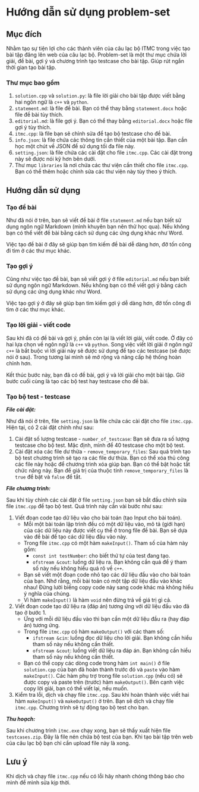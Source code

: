 # Hướng dẫn sử dụng problem-set

## Mục đích
Nhằm tạo sự tiện lợi cho các thành viên của câu lạc bộ ITMC trong việc tạo bài tập đăng lên web của câu lạc bộ. Problem-set là một thư mục chứa lời giải, đề bài, gợi ý và chương trình tạo testcase cho bài tập. Giúp rút ngắn thời gian tạo bài tập.

### Thư mục bao gồm
1. `solution.cpp` và `solution.py`: là file lời giải cho bài tập được viết bằng hai ngôn ngữ là `c++` và `python`.
2. `statement.md`: là file đề bài. Bạn có thể thay bằng `statement.docx` hoặc file đề bài tùy thích.
3. `editorial.md`: là file gợi ý. Bạn có thể thay bằng `editorial.docx` hoặc file gợi ý tùy thích.
4. `itmc.cpp`: là file bạn sẽ chỉnh sửa để tạo bộ testcase cho đề bài.
5. `info.json`: là file chứa các thông tin cần thiết của một bài tập. Bạn cần học một chút về JSON để sử dụng tối đa file này.
6. `setting.json`: là file chứa các cài đặt cho file `itmc.cpp`. Các cài đặt trong này sẽ được nói kỹ hơn bên dưới.
7. Thư mục `libraries` là nơi chứa các thư viện cần thiết cho file `itmc.cpp`. Bạn có thể thêm hoặc chỉnh sửa các thư viện này tùy theo ý thích.

## Hướng dẫn sử dụng

### Tạo đề bài

Như đã nói ở trên, bạn sẽ viết đề bài ở file `statement.md` nếu bạn biết sử dụng ngôn ngữ Markdown (mình khuyên bạn nên thử học qua). Nếu không bạn có thể viết đề bài bằng cách sử dụng các ứng dụng khác như Word.

Việc tạo đề bài ở đây sẽ giúp bạn tìm kiếm đề bài dễ dàng hơn, đỡ tốn công đi tìm ở các thư mục khác.

### Tạo gợi ý

Cũng như việc tạo đề bài, bạn sẽ viết gợi ý ở file `editorial.md` nếu bạn biết sử dụng ngôn ngữ Markdown. Nếu không bạn có thể viết gợi ý bằng cách sử dụng các ứng dụng khác như Word.

Việc tạo gợi ý ở đây sẽ giúp bạn tìm kiếm gợi ý dễ dàng hơn, đỡ tốn công đi tìm ở các thư mục khác.

### Tạo lời giải - viết code

Sau khi đã có đề bài và gợi ý, phần còn lại là viết lời giải, viết code. Ở đây có hai lựa chọn về ngôn ngữ là `c++` và `python`. Song việc viết lời giải ở ngôn ngữ `c++` là bắt buộc vì lời giải này sẽ được sử dụng để tạo các testcase (sẽ được nói ở sau). Trong tương lai mình sẽ mở rộng và nâng cấp hệ thống hoàn chỉnh hơn.

Kết thúc bước này, bạn đã có đề bài, gợi ý và lời giải cho một bài tập. Giờ bước cuối cùng là tạo các bộ test hay testcase cho đề bài.

### Tạo bộ test - testcase

***File cài đặt:***

Như đã nói ở trên, file `setting.json` là file chứa các cài đặt cho file `itmc.cpp`. Hiện tại, có $2$ cài đặt chính như sau:

1. Cài đặt số lượng testcase - `number_of_testcase`: Bạn sẽ đưa ra số lượng testcase cho bộ test. Mặc định, mình để $40$ testcase cho một bộ test.
2. Cài đặt xóa các file dư thừa - `remove_temporary_files`: Sau quá trình tạo bộ test chương trình sẽ tạo ra các file dư thừa. Bạn có thể xóa thủ công các file này hoặc để chương trình xóa giúp bạn. Bạn có thể bật hoặc tắt chức năng này. Bạn để giá trị của thuộc tính `remove_temporary_files` là `true` để bật và `false` để tắt.

***File chương trình:***

Sau khi tùy chỉnh các cài đặt ở file `setting.json` bạn sẽ bắt đầu chỉnh sửa file `itmc.cpp` để tạo bộ test. Quá trình này cần vài bước như sau:

1. Viết đoạn code tạo dữ liệu vào cho bài toán (tạo Input cho bài toán).
    - Mỗi một bài toán lập trình đều có một dữ liệu vào, mô tả (giới hạn) của các dữ liệu này được viết cụ thể ở trong file đề bài. Bạn sẽ dựa vào đề bài để tạo các dữ liệu đầu vào này.
    - Trong file `itmc.cpp` có một hàm `makeInput()`. Tham số của hàm này gồm:
        - `const int testNumber`: cho biết thứ tự của test đang tạo.
        - `ofstream &cout`: luồng dữ liệu ra. Bạn không cần quá để ý tham số này nếu không hiểu quá rõ về `c++`.
    - Bạn sẽ viết một đoạn code nhỏ tạo các dữ liệu đầu vào cho bài toán của bạn. Nhớ rằng, mỗi bài toán có một tập dữ liệu đầu vào khác nhau! Đừng lười biếng copy code này sang code khác mà không hiểu ý nghĩa của chúng.
    - Vì hàm `makeInput()` là hàm `void` nên đừng trả về giá trị gì cả.
2. Viết đoạn code tạo dữ liệu ra (đáp án) tương ứng với dữ liệu đầu vào đã tạo ở bước $1$.
    - Ứng với mỗi dữ liệu đầu vào thì bạn cần một dữ liệu đầu ra (hay đáp án) tương ứng.
    - Trong file `itmc.cpp` có hàm `makeOutput()` với các tham số:
        - `ifstream &cin`: luồng đọc dữ liệu cho lời giải. Bạn không cần hiểu tham số này nếu không cần thiết.
        - `ofstream &cout`: luồng viết dữ liệu ra đáp án. Bạn không cần hiểu tham số này nếu không cần thiết.
    - Bạn có thể copy các dòng code trong hàm `int main()` ở file `solution.cpp` của bạn đã hoàn thành trước đó và `paste` vào hàm `makeInput()`. Các hàm phụ trợ trong file `solution.cpp` (nếu có) sẽ được copy và paste trên (trước) hàm `makeOutput()`. Bên cạnh việc copy lời giải, bạn có thể viết lại, nếu muốn.
3. Kiểm tra lỗi, dịch và chạy file `itmc.cpp`. Sau khi hoàn thành việc viết hai hàm `makeInput()` và `makeOutput()` ở trên. Bạn sẽ dịch và chạy file `itmc.cpp`. Chương trình sẽ tự động tạo bộ test cho bạn.

***Thu hoạch:***

Sau khi chương trình `itmc.exe` chạy xong, bạn sẽ thấy xuất hiện file `testcases.zip`. Đây là file nén chứa bộ test của bạn. Khi tạo bài tập trên web của câu lạc bộ bạn chỉ cần upload file này là xong.

## Lưu ý

Khi dịch và chạy file `itmc.cpp` nếu có lỗi hãy nhanh chóng thông báo cho mình để mình sửa kịp thời.
